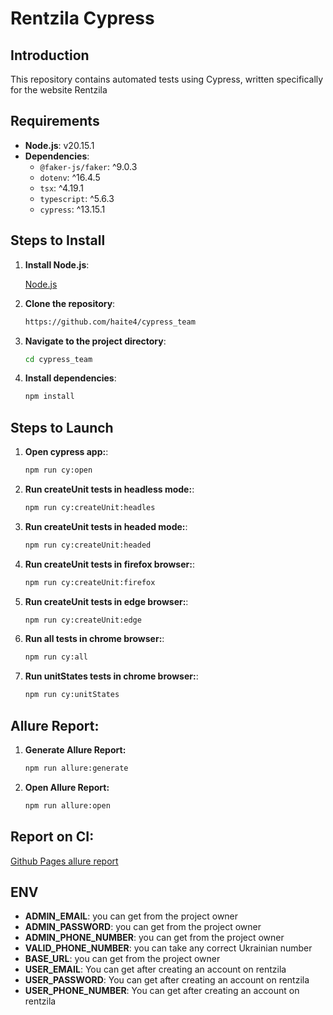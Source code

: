 # Rentzila Cypress

## Introduction
This repository contains automated tests using Cypress, written specifically for the website Rentzila

## Requirements
- **Node.js**: v20.15.1
- **Dependencies**:
    - `@faker-js/faker`: ^9.0.3
    - `dotenv`: ^16.4.5
    - `tsx`: ^4.19.1
    - `typescript`: ^5.6.3
    - `cypress`: ^13.15.1

## Steps to Install
1. **Install Node.js**:

    [Node.js](https://nodejs.org/en/download/package-manager)

2. **Clone the repository**:
    ```sh
    https://github.com/haite4/cypress_team
    ```
3. **Navigate to the project directory**:
    ```sh 
    cd cypress_team
    ```

4. **Install dependencies**:
    ```sh
    npm install
    ``` 

## Steps to Launch

1. **Open cypress app:**:
    ```sh
    npm run cy:open
    ```
2. **Run createUnit tests in headless mode:**:
    ```sh
    npm run cy:createUnit:headles
    ```
3. **Run createUnit tests in headed mode:**:
    ```sh
    npm run cy:createUnit:headed
    ```
4. **Run createUnit tests in firefox browser:**:
    ```sh
    npm run cy:createUnit:firefox
    ```
5. **Run createUnit tests in edge browser:**:
    ```sh
    npm run cy:createUnit:edge
    ```
6. **Run all tests in chrome browser:**:
    ```sh
    npm run cy:all
    ```
7. **Run unitStates tests in chrome browser:**:
    ```sh
    npm run cy:unitStates
    ```

## Allure Report: 

1. **Generate Allure Report:**
    ```sh
    npm run allure:generate
    ```
2. **Open Allure Report:**
    ```sh
    npm run allure:open
    ```
## Report on CI: 

[Github Pages allure report](https://haite4.github.io/cypress_team/)

## ENV
- **ADMIN_EMAIL**: you can get from the project owner
- **ADMIN_PASSWORD**: you can get from the project owner
- **ADMIN_PHONE_NUMBER**: you can get from the project owner
- **VALID_PHONE_NUMBER**: you can take any correct Ukrainian number
- **BASE_URL**: you can get from the project owner
- **USER_EMAIL**: You can get after creating an account on rentzila
- **USER_PASSWORD**: You can get after creating an account on rentzila
- **USER_PHONE_NUMBER**: You can get after creating an account on rentzila